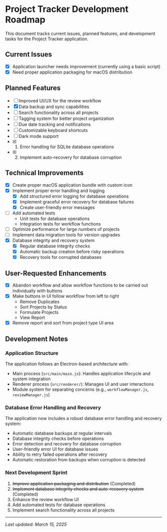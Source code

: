 # Project Tracker Development Roadmap

This document tracks current issues, planned features, and development tasks for the Project Tracker application.

## Current Issues

- [x] Application launcher needs improvement (currently using a basic script)
- [x] Need proper application packaging for macOS distribution

## Planned Features

- [ ] Improved UI/UX for the review workflow
- [x] Data backup and sync capabilities
- [ ] Search functionality across all projects
- [ ] Tagging system for better project organization
- [ ] Due date tracking and notifications
- [ ] Customizable keyboard shortcuts
- [ ] Dark mode support
- [x] 1. Error handling for SQLite database operations
- [x] 2. Implement auto-recovery for database corruption

## Technical Improvements

- [x] Create proper macOS application bundle with custom icon
- [x] Implement proper error handling and logging
  * [x] Add structured error logging for database operations
  * [x] Implement graceful error recovery for database failures
  * [x] Create user-friendly error messages
- [ ] Add automated tests
  * Unit tests for database operations
  * Integration tests for workflow functions
- [ ] Optimize performance for large numbers of projects
- [ ] Implement data migration tools for version upgrades
- [x] Database integrity and recovery system
  * [x] Regular database integrity checks
  * [x] Automatic backup creation before risky operations
  * [x] Recovery tools for corrupted databases

## User-Requested Enhancements

- [x] Abandon workflow and allow workflow functions to be carried out individually with buttons
- [x] Make buttons in UI follow workflow from left to right
  * Remove Duplicates
  * Sort Projects by Status
  * Formulate Projects
  * View Report
- [x] Remove report and sort from project type UI area

## Development Notes

### Application Structure

The application follows an Electron-based architecture with:
- Main process (`src/main/main.js`): Handles application lifecycle and system integration
- Renderer process (`src/renderer/`): Manages UI and user interactions
- Module system for separating concerns (e.g., `workflowManager.js`, `reviewManager.js`)

### Database Error Handling and Recovery

The application now includes a robust database error handling and recovery system:
- Automatic database backups at regular intervals
- Database integrity checks before operations
- Error detection and recovery for database corruption
- User-friendly error UI for database issues
- Ability to retry failed operations after recovery
- Automatic restoration from backups when corruption is detected

### Next Development Sprint

1. ~~Improve application packaging and distribution~~ (Completed)
2. ~~Implement database integrity checks and auto-recovery system~~ (Completed)
3. Enhance the review workflow UI
4. Add automated tests for database operations
5. Implement search functionality across all projects

---

*Last updated: March 15, 2025*
